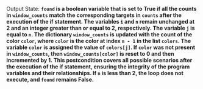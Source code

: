 Output State: **`found` is a boolean variable that is set to True if all the counts in `window_counts` match the corresponding targets in `counts` after the execution of the if statement. The variables `i` and `n` remain unchanged at 2 and an integer greater than or equal to 2, respectively. The variable `j` is equal to `n`. The dictionary `window_counts` is updated with the count of the color `color`, where `color` is the color at index `n - 1` in the list `colors`. The variable `color` is assigned the value of `colors[j]`. If `color` was not present in `window_counts`, then `window_counts[color]` is reset to 0 and then incremented by 1. This postcondition covers all possible scenarios after the execution of the if statement, ensuring the integrity of the program variables and their relationships. If `n` is less than 2, the loop does not execute, and `found` remains False.**